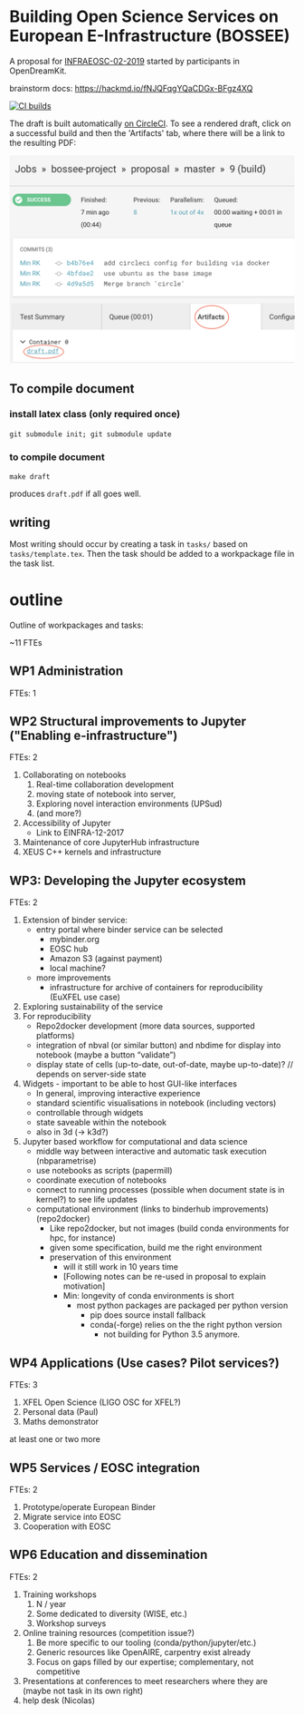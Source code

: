 # Building Open Science Services on European E-Infrastructure (BOSSEE)

A proposal for [INFRAEOSC-02-2019](https://ec.europa.eu/info/funding-tenders/opportunities/portal/screen/opportunities/topic-details/infraeosc-02-2019)
started by participants in OpenDreamKit.

brainstorm docs: https://hackmd.io/fNJQFqgYQaCDGx-BFgz4XQ

[![CI builds](https://circleci.com/gh/bossee-project/proposal/tree/master.svg?style=svg)](https://circleci.com/gh/bossee-project/proposal/tree/master)

The draft is built automatically [on CircleCI](https://circleci.com/gh/bossee-project/proposal/tree/master).
To see a rendered draft, click on a successful build and then the 'Artifacts' tab, where there will be a link to the resulting PDF:

![circle-screenshot](circle-screenshot.png)


## To compile document

### install latex class (only required once)

    git submodule init; git submodule update

### to compile document

    make draft

produces ``draft.pdf`` if all goes well.

## writing

Most writing should occur by creating a task in `tasks/` based on `tasks/template.tex`. Then the task should be added to a workpackage file in the task list.

# outline

Outline of workpackages and tasks:

~11 FTEs

## WP1 Administration

FTEs: 1

## WP2 Structural improvements to Jupyter ("Enabling e-infrastructure")

FTEs: 2

1. Collaborating on notebooks
   1. Real-time collaboration development
   2. moving state of notebook into server,
   3. Exploring novel interaction environments (UPSud)
   4. (and more?)
1. Accessibility of Jupyter
   * Link to EINFRA-12-2017
1. Maintenance of core JupyterHub infrastructure
1. XEUS C++ kernels and infrastructure


## WP3: Developing the Jupyter ecosystem

FTEs: 2


1. Extension of binder service:
   * entry portal where binder service can be selected
      * mybinder.org
      * EOSC hub
      * Amazon S3 (against payment)
      * local machine?
   * more improvements
      * infrastructure for archive of containers for reproducibility (EuXFEL use case)
1. Exploring sustainability of the service
2. For reproducibility
   * Repo2docker development (more data sources, supported platforms)
   * integration of nbval (or similar button) and nbdime for display into notebook (maybe a button “validate”)
   * display state of cells (up-to-date, out-of-date, maybe up-to-date)? // depends on server-side state
1. Widgets - important to be able to host GUI-like interfaces
   * In general, improving interactive experience
   * standard scientific visualisations in notebook (including vectors)
   * controllable through widgets
   * state saveable within the notebook
   * also in 3d (-> k3d?)
1. Jupyter based workflow for computational and data science
   * middle way between interactive and automatic task execution (nbparametrise)
   * use notebooks as scripts (papermill)
   * coordinate execution of notebooks
   * connect to running processes (possible when document state is in kernel?) to see life updates
   * computational environment (links to binderhub improvements) (repo2docker)
      * Like repo2docker, but not images (build conda environments for hpc, for instance)
      * given some specification, build me the right environment
      * preservation of this environment
         * will it still work in 10 years time
         * [Following notes can be re-used in proposal to explain motivation]
         * Min: longevity of conda environments is short
            * most python packages are packaged per python version
               * pip does source install fallback
               * conda(-forge) relies on the the right python version
                  * not building for Python 3.5 anymore.


## WP4 Applications (Use cases? Pilot services?)

FTEs: 3


1. XFEL Open Science (LIGO OSC for XFEL?)
2. Personal data (Paul)
3. Maths demonstrator

at least one or two more


## WP5 Services / EOSC integration

FTEs: 2


1. Prototype/operate European Binder
2. Migrate service into EOSC
3. Cooperation with EOSC


## WP6 Education and dissemination

FTEs: 2


1. Training workshops
   1. N / year
   2. Some dedicated to diversity (WISE, etc.)
   3. Workshop surveys
1. Online training resources (competition issue?)
   1. Be more specific to our tooling (conda/python/jupyter/etc.)
   2. Generic resources like OpenAIRE, carpentry exist already
   3. Focus on gaps filled by our expertise; complementary, not competitive
1. Presentations at conferences to meet researchers where they are (maybe not task in its own right)
1. help desk (Nicolas)

